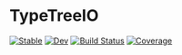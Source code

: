 # TypeTreeIO

[![Stable](https://img.shields.io/badge/docs-stable-blue.svg)](https://timholy.github.io/TypeTreeIO.jl/stable/)
[![Dev](https://img.shields.io/badge/docs-dev-blue.svg)](https://timholy.github.io/TypeTreeIO.jl/dev/)
[![Build Status](https://github.com/timholy/TypeTreeIO.jl/actions/workflows/CI.yml/badge.svg?branch=main)](https://github.com/timholy/TypeTreeIO.jl/actions/workflows/CI.yml?query=branch%3Amain)
[![Coverage](https://codecov.io/gh/timholy/TypeTreeIO.jl/branch/main/graph/badge.svg)](https://codecov.io/gh/timholy/TypeTreeIO.jl)
